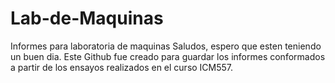 # Lab-de-Maquinas
Informes para laboratoria de maquinas
Saludos, espero que esten teniendo un buen dia. Este Github fue creado para guardar los informes conformados a partir de los ensayos realizados en el curso ICM557. 

